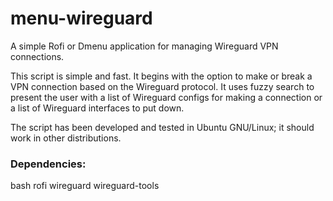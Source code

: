 # menu-wireguard
A simple Rofi or Dmenu application for managing Wireguard VPN connections.

This script is simple and fast.  It begins with the option to make or break a VPN connection based on the Wireguard protocol.  It uses fuzzy search to present the user with a list of Wireguard configs for making a connection or a list of Wireguard interfaces to put down.

The script has been developed and tested in Ubuntu GNU/Linux; it should work in other distributions.

### Dependencies:
bash
rofi
wireguard
wireguard-tools
